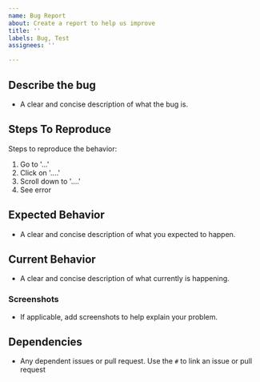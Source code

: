```yaml
---
name: Bug Report
about: Create a report to help us improve
title: ''
labels: Bug, Test
assignees: ''

---
```


## **Describe the bug**
- A clear and concise description of what the bug is.

## **Steps To Reproduce**
Steps to reproduce the behavior:
1. Go to '...'
2. Click on '....'
3. Scroll down to '....'
4. See error

## **Expected Behavior**
- A clear and concise description of what you expected to happen.

## **Current Behavior**
- A clear and concise description of what currently is happening.

### **Screenshots**
- If applicable, add screenshots to help explain your problem.

## **Dependencies**
- Any dependent issues or pull request. Use the `#` to link an issue or pull request
